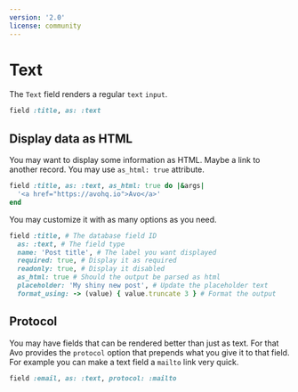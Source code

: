 ```yaml
---
version: '2.0'
license: community
---
```


# Text

The `Text` field renders a regular `text` `input`.

```ruby
field :title, as: :text
```

## Display data as HTML

You may want to display some information as HTML. Maybe a link to another record.
You may use `as_html: true` attribute.

```ruby
field :title, as: :text, as_html: true do |&args|
  '<a href="https://avohq.io">Avo</a>'
end
```

You may customize it with as many options as you need.

```ruby
field :title, # The database field ID
  as: :text, # The field type
  name: 'Post title', # The label you want displayed
  required: true, # Display it as required
  readonly: true, # Display it disabled
  as_html: true # Should the output be parsed as html
  placeholder: 'My shiny new post', # Update the placeholder text
  format_using: -> (value) { value.truncate 3 } # Format the output
```

## Protocol

You may have fields that can be rendered better than just as text. For that Avo provides the `protocol` option that prepends what you give it to that field. For example you can make a text field a `mailto` link very quick.


```ruby
field :email, as: :text, protocol: :mailto
```

<DemoVideo demo-video="https://www.youtube.com/watch?v=MfryUtcXqvU&t=662s" />

